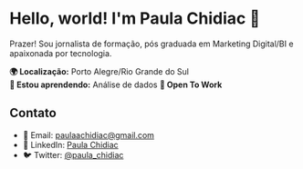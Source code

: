 # Hello, world! I'm Paula Chidiac 👋

Prazer! Sou jornalista de formação, pós graduada em Marketing Digital/BI e apaixonada por tecnologia.

**🌍 Localização:** Porto Alegre/Rio Grande do Sul  
**🌱 Estou aprendendo:** Análise de dados
**💼 Open To Work**

## Contato

- 📧 Email: [paulaachidiac@gmail.com](mailto:paulaachidiac@gmail.com)
- 💬 LinkedIn: [Paula Chidiac](https://www.linkedin.com/in/paula-chidiac-schuster/)
- 🐦 Twitter: [@paula_chidiac](https://twitter.com/paula_chidiac)
